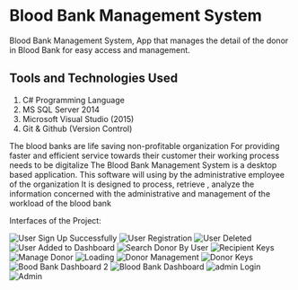# Blood Bank Management System
Blood Bank Management System, App that manages the detail of the donor in Blood Bank for easy access and management.

## Tools and Technologies Used
1. C# Programming Language
2. MS SQL Server 2014
3. Microsoft Visual Studio (2015)
4. Git & Github (Version Control)

The blood banks are life saving non-profitable organization 
For providing faster and efficient service towards their customer their working process needs to be digitalize
The Blood Bank Management System is a desktop based application.
 This software will using by the administrative employee of the organization
 It is designed to process, retrieve , analyze the information concerned with the administrative and   management of the workload of the blood bank 


Interfaces of the Project:

![User Sign Up Successfully](https://github.com/josephdcosta01/Blood_Management_System-Using-Csharp/assets/173394495/1d8e8ef4-4c26-4eb8-8fa5-66d401bdda1d)
![User Registration](https://github.com/josephdcosta01/Blood_Management_System-Using-Csharp/assets/173394495/c86142b6-909f-4a73-8554-56890c4246f7)
![User Deleted](https://github.com/josephdcosta01/Blood_Management_System-Using-Csharp/assets/173394495/6d75398e-a07b-410e-bcf1-f8719fd82c97)
![User Added to Dashboard](https://github.com/josephdcosta01/Blood_Management_System-Using-Csharp/assets/173394495/fa1d1e98-144e-49ce-80dc-75cddb48e98c)
![Search Donor By User](https://github.com/josephdcosta01/Blood_Management_System-Using-Csharp/assets/173394495/e75e32d2-eb13-48a8-a20e-ea3ee18ad27f)
![Recipient Keys](https://github.com/josephdcosta01/Blood_Management_System-Using-Csharp/assets/173394495/ef509444-26a3-4f3f-a751-2e91271754d4)
![Manage Donor](https://github.com/josephdcosta01/Blood_Management_System-Using-Csharp/assets/173394495/c9ea5837-6467-4a4d-9860-e2876d040dc5)
![Loading](https://github.com/josephdcosta01/Blood_Management_System-Using-Csharp/assets/173394495/41a7b3bb-f1f7-4952-8928-28c997c88624)
![Donor Management](https://github.com/josephdcosta01/Blood_Management_System-Using-Csharp/assets/173394495/c4ddc105-f30a-4cc3-b938-a9cd894764f4)
![Donor Keys](https://github.com/josephdcosta01/Blood_Management_System-Using-Csharp/assets/173394495/0ae891f9-efb3-4bfe-a380-01eec6c75ba2)
![Bood Bank Dashboard 2](https://github.com/josephdcosta01/Blood_Management_System-Using-Csharp/assets/173394495/805232a3-e73e-486c-9fd8-822654deaf53)
![Blood Bank Dashboard](https://github.com/josephdcosta01/Blood_Management_System-Using-Csharp/assets/173394495/b00b521c-683d-4593-8d60-cd7f3f397eb0)
![admin Login](https://github.com/josephdcosta01/Blood_Management_System-Using-Csharp/assets/173394495/4a3a4051-06af-416f-b1bb-6cd4d9f7edc2)
![Admin ](https://github.com/josephdcosta01/Blood_Management_System-Using-Csharp/assets/173394495/b68d190d-d84e-4eab-8bcf-8ae915c631b6)
